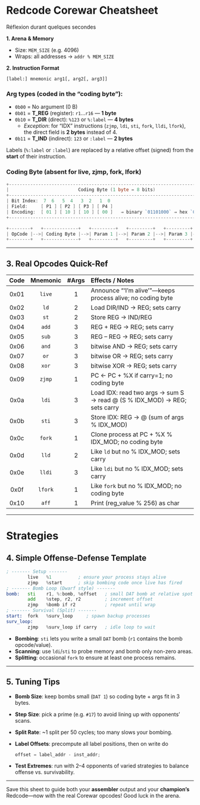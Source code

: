 # Redcode Corewar Cheatsheet
Réflexion durant quelques secondes


**1. Arena & Memory**

* Size: `MEM_SIZE` (e.g. 4096)
* Wraps: all addresses → `addr % MEM_SIZE`

**2. Instruction Format**

```
[label:] mnemonic arg1[, arg2[, arg3]]  
```

### **Arg types** (coded in the “coding byte”):  
  * `0b00` = No argument (0 B)  
  * `0b01` = **T_REG** (register): `r1`…`r16` — **1 byte**  
  * `0b10` = **T_DIR** (direct): `%123` or `%:label` — **4 bytes**  
    * _Exception_: for “IDX” instructions (`zjmp`, `ldi`, `sti`, `fork`, `lldi`, `lfork`), the direct field is **2 bytes** instead of 4.  
  * `0b11` = **T_IND** (indirect): `123` or `:label` — **2 bytes**

Labels (`%:label` or `:label`) are replaced by a relative offset (signed) from the **start** of their instruction.


### Coding Byte (absent for live, zjmp, fork, lfork)
```go
+--------------------------------------------------------------------------------+
|                          Coding Byte (1 byte = 8 bits)                         |
+--------------------------------------------------------------------------------+
| Bit Index:  7  6   5  4   3  2   1  0                                          |
| Field:     [ P1 ] [ P2 ] [ P3 ] [ P4 ]                                         |
| Encoding:  [ 01 ] [ 10 ] [ 10 ] [ 00 ]   ⇒ binary `01101000` ⇒ hex `0x68`    |
+--------------------------------------------------------------------------------+

+--------+   +-------------+   +---------+   +---------+   +---------+   +---------+
| OpCode |-->| Coding Byte |-->| Param 1 |-->| Param 2 |-->| Param 3 |-->| Param 4 |
+--------+   +-------------+   +---------+   +---------+   +---------+   +---------+
```

---

## 3. Real Opcodes Quick-Ref

| Code | Mnemonic | #Args | Effects / Notes                                                           |
| :--: | :------: | :---: | :------------------------------------------------------------------------ |
| 0x01 |  `live`  |   1   | Announce “‘I’m alive’”—keeps process alive; no coding byte                |
| 0x02 |   `ld`   |   2   | Load DIR/IND → REG; sets carry                                            |
| 0x03 |   `st`   |   2   | Store REG → IND/REG                                                       |
| 0x04 |   `add`  |   3   | REG + REG → REG; sets carry                                               |
| 0x05 |   `sub`  |   3   | REG – REG → REG; sets carry                                               |
| 0x06 |   `and`  |   3   | bitwise AND → REG; sets carry                                             |
| 0x07 |   `or`   |   3   | bitwise OR → REG; sets carry                                              |
| 0x08 |   `xor`  |   3   | bitwise XOR → REG; sets carry                                             |
| 0x09 |  `zjmp`  |   1   | PC ← PC + %X if carry=1; no coding byte                                   |
| 0x0a |   `ldi`  |   3   | Load IDX: read two args → sum S → read @ (S % IDX\_MOD) → REG; sets carry |
| 0x0b |   `sti`  |   3   | Store IDX: REG → @ (sum of args % IDX\_MOD)                               |
| 0x0c |  `fork`  |   1   | Clone process at PC + %X % IDX\_MOD; no coding byte                       |
| 0x0d |   `lld`  |   2   | Like `ld` but no % IDX\_MOD; sets carry                                   |
| 0x0e |  `lldi`  |   3   | Like `ldi` but no % IDX\_MOD; sets carry                                  |
| 0x0f |  `lfork` |   1   | Like `fork` but no % IDX\_MOD; no coding byte                             |
| 0x10 |   `aff`  |   1   | Print (reg\_value % 256) as char                                          |

---

# Strategies 

## 4. Simple Offense-Defense Template

```asm
; ------- Setup -------
        live   %1          ; ensure your process stays alive
        zjmp   %start      ; skip bombing code once live has fired
; ------- Bomb Loop (Dwarf style) -------
bomb:   sti    r1, %:bomb, %offset   ; small DAT bomb at relative spot
        add    %step, r2, r2         ; increment offset
        zjmp   %bomb if r2           ; repeat until wrap
; ------- Survival (Split) -------
start:  fork   %surv_loop     ; spawn backup processes
surv_loop:
        zjmp   %surv_loop if carry   ; idle loop to wait
```

* **Bombing**: `sti` lets you write a small `DAT` bomb (`r1` contains the bomb opcode/value).
* **Scanning**: use `ldi`/`sti` to probe memory and bomb only non-zero areas.
* **Splitting**: occasional `fork` to ensure at least one process remains.

---

## 5. Tuning Tips

* **Bomb Size**: keep bombs small (`DAT 1`) so coding byte + args fit in 3 bytes.
* **Step Size**: pick a prime (e.g. `#17`) to avoid lining up with opponents’ scans.
* **Split Rate**: \~1 split per 50 cycles; too many slows your bombing.
* **Label Offsets**: precompute all label positions, then on write do

  ```c
  offset = label_addr - inst_addr;
  ```
* **Test Extremes**: run with 2–4 opponents of varied strategies to balance offense vs. survivability.

---

Save this sheet to guide both your **assembler** output and your **champion’s** Redcode—now with the real Corewar opcodes! Good luck in the arena.
